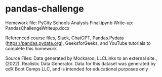 # pandas-challenge
Homework file: PyCity Schools Analysis Final.ipynb
Write-up: PandasChallengeWriteup.docx

Referenced course files, Slack, ChatGPT, Pandas.Pydata (https://pandas.pydata.org), GeeksforGeeks, and YouTube tutorials to complete this homework

Source Files: Data generated by Mockaroo, LLCLinks to an external site., (2022). Realistic Data Generator. Data for this dataset was generated by edX Boot Camps LLC, and is intended for educational purposes only
